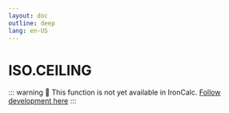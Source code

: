 ```yaml
---
layout: doc
outline: deep
lang: en-US
---
```


# ISO.CEILING

::: warning
🚧 This function is not yet available in IronCalc.
[Follow development here](https://github.com/ironcalc/IronCalc/labels/Functions)
:::
